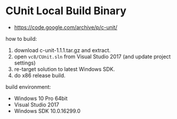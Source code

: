 # CUnit Local Build Binary

- https://code.google.com/archive/p/c-unit/

how to build:
1. download c-unit-1.1.1.tar.gz and extract.
2. open `vc8/CUnit.sln` from Visual Studio 2017 (and update project settings)
3. re-target solution to latest Windows SDK.
4. do x86 release build.

build environment:
- Windows 10 Pro 64bit
- Visual Studio 2017
- Windows SDK 10.0.16299.0
